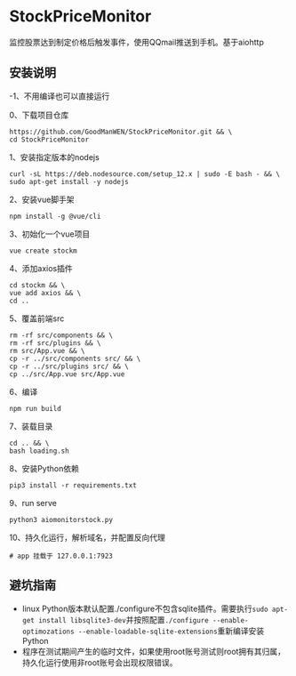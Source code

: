 # StockPriceMonitor
监控股票达到制定价格后触发事件，使用QQmail推送到手机。基于aiohttp

## 安装说明
-1、不用编译也可以直接运行

0、下载项目仓库

    https://github.com/GoodManWEN/StockPriceMonitor.git && \
    cd StockPriceMonitor
    
1、安装指定版本的nodejs

    curl -sL https://deb.nodesource.com/setup_12.x | sudo -E bash - && \
    sudo apt-get install -y nodejs
    
2、安装vue脚手架

    npm install -g @vue/cli

3、初始化一个vue项目

    vue create stockm 

4、添加axios插件

    cd stockm && \
    vue add axios && \
    cd ..

5、覆盖前端src

    rm -rf src/components && \
    rm -rf src/plugins && \
    rm src/App.vue && \
    cp -r ../src/components src/ && \
    cp -r ../src/plugins src/ && \
    cp ../src/App.vue src/App.vue
    
6、编译

    npm run build
 
7、装载目录

    cd .. && \
    bash loading.sh

8、安装Python依赖

    pip3 install -r requirements.txt
    
9、run serve

    python3 aiomonitorstock.py

10、持久化运行，解析域名，并配置反向代理
    
    # app 挂载于 127.0.0.1:7923

## 避坑指南

 - linux Python版本默认配置./configure不包含sqlite插件。需要执行`sudo apt-get install libsqlite3-dev`并按照配置`./configure --enable-optimozations --enable-loadable-sqlite-extensions`重新编译安装Python
 - 程序在测试期间产生的临时文件，如果使用root账号测试则root拥有其归属，持久化运行使用非root账号会出现权限错误。
    
    
    
